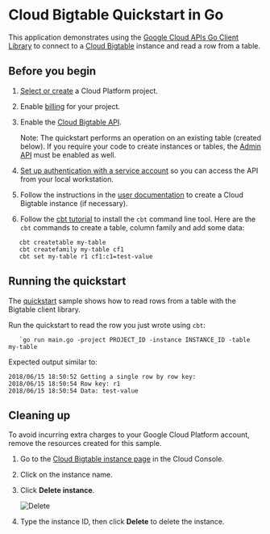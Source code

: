 # Cloud Bigtable Quickstart in Go

This application demonstrates using the [Google Cloud APIs Go
Client Library](https://github.com/GoogleCloudPlatform/google-cloud-go) to connect
to a [Cloud Bigtable](https://cloud.google.com/bigtable/) instance and read a row from a table.

## Before you begin

1. [Select or create][projects] a Cloud Platform project.

1. Enable [billing][billing] for your project.

1. Enable the [Cloud Bigtable API][enable_api].

    Note: The quickstart performs an operation on an existing table (created below).
    If you require your code to create instances or tables,
    the [Admin API](https://console.cloud.google.com/flows/enableapi?apiid=bigtableadmin.googleapis.com)
    must be enabled as well.

1. [Set up authentication with a service account][auth] so you can access the API from your local workstation.

1. Follow the instructions in the [user documentation](https://cloud.google.com/bigtable/docs/creating-instance) to
create a Cloud Bigtable instance (if necessary).

1. Follow the [cbt tutorial](https://cloud.google.com/bigtable/docs/quickstart-cbt) to install the
`cbt` command line tool.
Here are the `cbt` commands to create a table, column family and add some data:
```
   cbt createtable my-table
   cbt createfamily my-table cf1
   cbt set my-table r1 cf1:c1=test-value
```

[projects]: https://console.cloud.google.com/project
[billing]: https://support.google.com/cloud/answer/6293499#enable-billing
[enable_api]: https://console.cloud.google.com/flows/enableapi?apiid=bigtable.googleapis.com
[auth]: https://cloud.google.com/docs/authentication/getting-started


## Running the quickstart

The [quickstart](main.go) sample shows how to read rows from a table with the Bigtable client library.

Run the quickstart to read the row you just wrote using `cbt`:
```
   `go run main.go -project PROJECT_ID -instance INSTANCE_ID -table my-table
```
Expected output similar to:
```
2018/06/15 18:50:52 Getting a single row by row key:
2018/06/15 18:50:54 Row key: r1
2018/06/15 18:50:54 Data: test-value
```

## Cleaning up

To avoid incurring extra charges to your Google Cloud Platform account, remove
the resources created for this sample.

1.  Go to the [Cloud Bigtable instance page](https://console.cloud.google.com/project/_/bigtable/instances) in the Cloud Console.

1.  Click on the instance name.

1.  Click **Delete instance**.

    ![Delete](https://cloud.google.com/bigtable/img/delete-quickstart-instance.png)

1. Type the instance ID, then click **Delete** to delete the instance.
